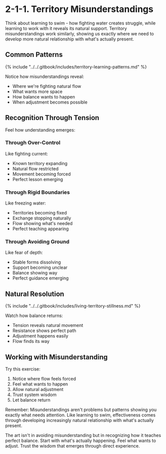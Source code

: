 # 2-1-1. Territory Misunderstandings

Think about learning to swim - how fighting water creates struggle, while learning to work with it reveals its natural support. Territory misunderstandings work similarly, showing us exactly where we need to develop more natural relationship with what's actually present.

## Common Patterns

{% include "../../.gitbook/includes/territory-learning-patterns.md" %}

Notice how misunderstandings reveal:

* Where we're fighting natural flow
* What wants more space
* How balance wants to happen
* When adjustment becomes possible

## Recognition Through Tension

Feel how understanding emerges:

### Through Over-Control

Like fighting current:

* Known territory expanding
* Natural flow restricted
* Movement becoming forced
* Perfect lesson emerging

### Through Rigid Boundaries

Like freezing water:

* Territories becoming fixed
* Exchange stopping naturally
* Flow showing what's needed
* Perfect teaching appearing

### Through Avoiding Ground

Like fear of depth:

* Stable forms dissolving
* Support becoming unclear
* Balance showing way
* Perfect guidance emerging

## Natural Resolution

{% include "../../.gitbook/includes/living-territory-stillness.md" %}

Watch how balance returns:

* Tension reveals natural movement
* Resistance shows perfect path
* Adjustment happens easily
* Flow finds its way

## Working with Misunderstanding

Try this exercise:

1. Notice where flow feels forced
2. Feel what wants to happen
3. Allow natural adjustment
4. Trust system wisdom
5. Let balance return

Remember: Misunderstandings aren't problems but patterns showing you exactly what needs attention. Like learning to swim, effectiveness comes through developing increasingly natural relationship with what's actually present.

The art isn't in avoiding misunderstanding but in recognizing how it teaches perfect balance. Start with what's actually happening. Feel what wants to adjust. Trust the wisdom that emerges through direct experience.
